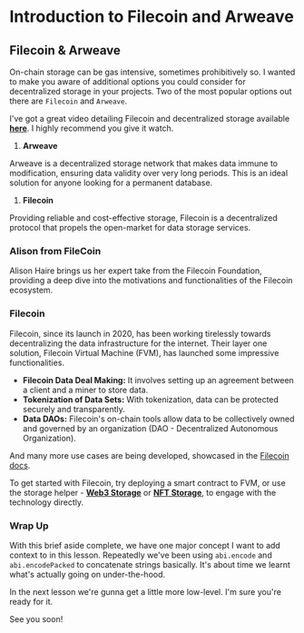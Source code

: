 # Introduction to Filecoin and Arweave

## Filecoin & Arweave

On-chain storage can be gas intensive, sometimes prohibitively so. I wanted to make you aware of additional options you could consider for decentralized storage in your projects. Two of the most popular options out there are `Filecoin` and `Arweave`.

I've got a great video detailing Filecoin and decentralized storage available **[here](https://www.youtube.com/watch?v=Cj9r3pKI2L8)**. I highly recommend you give it watch.

1. **Arweave**

Arweave is a decentralized storage network that makes data immune to modification, ensuring data validity over very long periods. This is an ideal solution for anyone looking for a permanent database.

1. **Filecoin**

Providing reliable and cost-effective storage, Filecoin is a decentralized protocol that propels the open-market for data storage services.

### Alison from FileCoin

Alison Haire brings us her expert take from the Filecoin Foundation, providing a deep dive into the motivations and functionalities of the Filecoin ecosystem.

### Filecoin

Filecoin, since its launch in 2020, has been working tirelessly towards decentralizing the data infrastructure for the internet. Their layer one solution, Filecoin Virtual Machine (FVM), has launched some impressive functionalities.

- **Filecoin Data Deal Making:** It involves setting up an agreement between a client and a miner to store data.
- **Tokenization of Data Sets:** With tokenization, data can be protected securely and transparently.
- **Data DAOs:** Filecoin's on-chain tools allow data to be collectively owned and governed by an organization (DAO - Decentralized Autonomous Organization).

And many more use cases are being developed, showcased in the [Filecoin docs](https://docs.filecoin.io/).

To get started with Filecoin, try deploying a smart contract to FVM, or use the storage helper - **[Web3 Storage](https://web3.storage/)** or **[NFT Storage](https://nft.storage/)**, to engage with the technology directly.

### Wrap Up

With this brief aside complete, we have one major concept I want to add context to in this lesson. Repeatedly we've been using `abi.encode` and `abi.encodePacked` to concatenate strings basically. It's about time we learnt what's actually going on under-the-hood.

In the next lesson we're gunna get a little more low-level. I'm sure you're ready for it.

See you soon!
